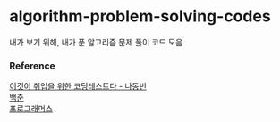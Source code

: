 # algorithm-problem-solving-codes
내가 보기 위해, 내가 푼 알고리즘 문제 풀이 코드 모음  


### Reference
[이것이 취업을 위한 코딩테스트다 - 나동빈](https://github.com/ndb796/python-for-coding-test)  
[백준](https://www.acmicpc.net/)  
[프로그래머스](https://programmers.co.kr/)
